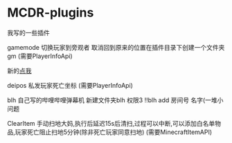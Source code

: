 # MCDR-plugins

我写的一些插件

gamemode 切换玩家到旁观者 取消回到原来的位置在插件目录下创建一个文件夹gm (需要PlayerInfoApi)

新的[点我](https://github.com/577fkj/MCDR-plugins)

deipos 私发玩家死亡坐标 (需要PlayerInfoApi)

blh 自己写的哔哩哔哩弹幕机 新建文件夹blh 权限3 !!blh add 房间号 名字(一堆小问题 

ClearItem 手动扫地大妈,执行后延迟15s后清扫,过程可以中断,可以添加白名单物品,玩家死亡阻止扫地5分钟(除非死亡玩家同意扫地) (需要MinecraftItemAPI)
